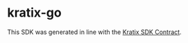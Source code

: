 # kratix-go

This SDK was generated in line with the [Kratix SDK Contract](https://github.com/syntasso/kratix/blob/main/sdk/contract.md).
